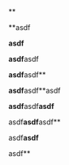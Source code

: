 **

**asdf

**asdf**

**asdf**asdf

**asdf**asdf**

**asdf**asdf**asdf

**asdf**asdf**asdf**

asdf**asdf**asdf**

asdf**asdf**

asdf**